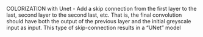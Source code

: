 COLORIZATION with Unet - Add a skip connection from the first layer to the last, second layer to the second last,
etc. That is, the final convolution should have both the output of the previous layer
and the initial greyscale input as input. This type of skip-connection results in a
“UNet” model

